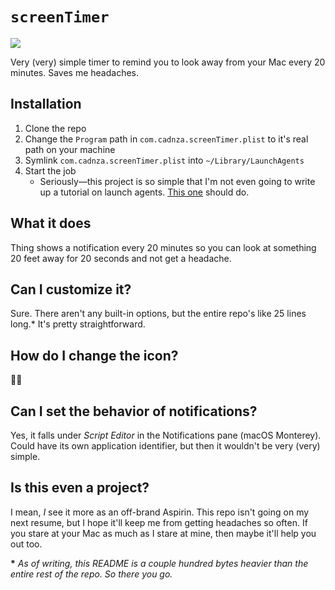 # `screenTimer`

![](https://img.shields.io/github/v/release/cadnza/screenTimer)

Very (very) simple timer to remind you to look away from your Mac every 20 minutes. Saves me headaches.

## Installation

1. Clone the repo
2. Change the `Program` path in `com.cadnza.screenTimer.plist` to it's real path on your machine
3. Symlink `com.cadnza.screenTimer.plist` into `~/Library/LaunchAgents`
4. Start the job
    - Seriously—this project is so simple that I'm not even going to write up a tutorial on launch agents. [This one](https://developer.apple.com/library/archive/documentation/MacOSX/Conceptual/BPSystemStartup/Chapters/CreatingLaunchdJobs.html) should do.

## What it does

Thing shows a notification every 20 minutes so you can look at something 20 feet away for 20 seconds and not get a headache.

## Can I customize it?

Sure. There aren't any built-in options, but the entire repo's like 25 lines long.\* It's pretty straightforward.

## How do I change the icon?

🤷‍♂️

## Can I set the behavior of notifications?

Yes, it falls under _Script Editor_ in the Notifications pane (macOS Monterey). Could have its own application identifier, but then it wouldn't be very (very) simple.

## Is this even a project?

I mean, _I_ see it more as an off-brand Aspirin. This repo isn't going on my next resume, but I hope it'll keep me from getting headaches so often. If you stare at your Mac as much as I stare at mine, then maybe it'll help you out too.

**\*** _As of writing, this README is a couple hundred bytes heavier than the entire rest of the repo. So there you go._
